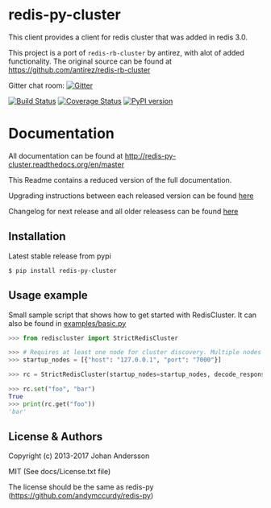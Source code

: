 # redis-py-cluster

This client provides a client for redis cluster that was added in redis 3.0.

This project is a port of `redis-rb-cluster` by antirez, with alot of added functionality. The original source can be found at https://github.com/antirez/redis-rb-cluster

Gitter chat room: [![Gitter](https://badges.gitter.im/Grokzen/redis-py-cluster.svg)](https://gitter.im/Grokzen/redis-py-cluster?utm_source=badge&utm_medium=badge&utm_campaign=pr-badge)

[![Build Status](https://travis-ci.org/Grokzen/redis-py-cluster.svg?branch=master)](https://travis-ci.org/Grokzen/redis-py-cluster) [![Coverage Status](https://coveralls.io/repos/Grokzen/redis-py-cluster/badge.png)](https://coveralls.io/r/Grokzen/redis-py-cluster) [![PyPI version](https://badge.fury.io/py/redis-py-cluster.svg)](http://badge.fury.io/py/redis-py-cluster)



# Documentation

All documentation can be found at http://redis-py-cluster.readthedocs.org/en/master

This Readme contains a reduced version of the full documentation.

Upgrading instructions between each released version can be found [here](docs/upgrading.rst)

Changelog for next release and all older releasess can be found [here](docs/release-notes.rst)



## Installation

Latest stable release from pypi

```
$ pip install redis-py-cluster
```



## Usage example

Small sample script that shows how to get started with RedisCluster. It can also be found in [examples/basic.py](examples/basic.py)

```python
>>> from rediscluster import StrictRedisCluster

>>> # Requires at least one node for cluster discovery. Multiple nodes is recommended.
>>> startup_nodes = [{"host": "127.0.0.1", "port": "7000"}]

>>> rc = StrictRedisCluster(startup_nodes=startup_nodes, decode_responses=True)

>>> rc.set("foo", "bar")
True
>>> print(rc.get("foo"))
'bar'
```



## License & Authors

Copyright (c) 2013-2017 Johan Andersson

MIT (See docs/License.txt file)

The license should be the same as redis-py (https://github.com/andymccurdy/redis-py)
